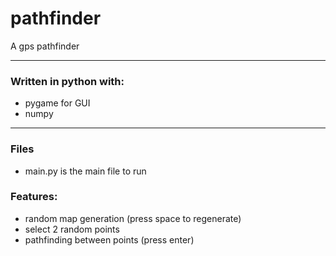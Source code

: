 # pathfinder
A gps pathfinder
 - - - -
### Written in python with:
 - pygame for GUI
 - numpy

 - - - -
### Files
 - main.py is the main file to run

### Features:
 - random map generation (press space to regenerate)
 - select 2 random points
 - pathfinding between points (press enter)
